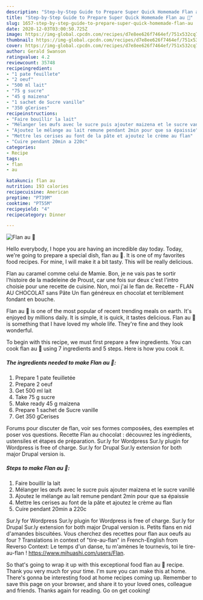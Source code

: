 ```yaml
---
description: "Step-by-Step Guide to Prepare Super Quick Homemade Flan au 🍒"
title: "Step-by-Step Guide to Prepare Super Quick Homemade Flan au 🍒"
slug: 1657-step-by-step-guide-to-prepare-super-quick-homemade-flan-au
date: 2020-12-03T03:00:50.725Z
image: https://img-global.cpcdn.com/recipes/d7e8ee626f7464ef/751x532cq70/flan-au-🍒-photo-principale-de-la-recette.jpg
thumbnail: https://img-global.cpcdn.com/recipes/d7e8ee626f7464ef/751x532cq70/flan-au-🍒-photo-principale-de-la-recette.jpg
cover: https://img-global.cpcdn.com/recipes/d7e8ee626f7464ef/751x532cq70/flan-au-🍒-photo-principale-de-la-recette.jpg
author: Gerald Swanson
ratingvalue: 4.2
reviewcount: 35748
recipeingredient:
- "1 pate feuillete"
- "2 oeuf"
- "500 ml lait"
- "75 g sucre"
- "45 g maizena"
- "1 sachet de Sucre vanille"
- "350 gCerises"
recipeinstructions:
- "Faire bouillir la lait"
- "Mélanger les œufs avec le sucre puis ajouter maizena et le sucre vanillé"
- "Ajoutez le mélange au lait remune pendant 2min pour que sa épaissie"
- "Mettre les cerises au font de la pâte et ajoutez le crème au flan"
- "Cuire pendant 20min a 220c"
categories:
- Recipe
tags:
- flan
- au

katakunci: flan au 
nutrition: 193 calories
recipecuisine: American
preptime: "PT39M"
cooktime: "PT55M"
recipeyield: "4"
recipecategory: Dinner

---
```



![Flan au 🍒](https://img-global.cpcdn.com/recipes/d7e8ee626f7464ef/751x532cq70/flan-au-🍒-photo-principale-de-la-recette.jpg)

Hello everybody, I hope you are having an incredible day today. Today, we're going to prepare a special dish, flan au 🍒. It is one of my favorites food recipes. For mine, I will make it a bit tasty. This will be really delicious.

Flan au caramel comme celui de Mamie. Bon, je ne vais pas te sortir l&#39;histoire de la madeleine de Proust, car une fois sur deux c&#39;est l&#39;intro choisie pour une recette de cuisine. Non, moi j&#39;ai le flan de. Recette - FLAN AU CHOCOLAT sans Pâte Un flan généreux en chocolat et terriblement fondant en bouche.

Flan au 🍒 is one of the most popular of recent trending meals on earth. It's enjoyed by millions daily. It is simple, it is quick, it tastes delicious. Flan au 🍒 is something that I have loved my whole life. They're fine and they look wonderful.


To begin with this recipe, we must first prepare a few ingredients. You can cook flan au 🍒 using 7 ingredients and 5 steps. Here is how you cook it.

<!--inarticleads1-->

##### The ingredients needed to make Flan au 🍒:

1. Prepare 1 pate feuilletée
1. Prepare 2 oeuf
1. Get 500 ml lait
1. Take 75 g sucre
1. Make ready 45 g maizena
1. Prepare 1 sachet de Sucre vanille
1. Get 350 gCerises


Forums pour discuter de flan, voir ses formes composées, des exemples et poser vos questions. Recette Flan au chocolat : découvrez les ingrédients, ustensiles et étapes de préparation. Sur.ly for Wordpress Sur.ly plugin for Wordpress is free of charge. Sur.ly for Drupal Sur.ly extension for both major Drupal version is. 

<!--inarticleads2-->

##### Steps to make Flan au 🍒:

1. Faire bouillir la lait
1. Mélanger les œufs avec le sucre puis ajouter maizena et le sucre vanillé
1. Ajoutez le mélange au lait remune pendant 2min pour que sa épaissie
1. Mettre les cerises au font de la pâte et ajoutez le crème au flan
1. Cuire pendant 20min a 220c


Sur.ly for Wordpress Sur.ly plugin for Wordpress is free of charge. Sur.ly for Drupal Sur.ly extension for both major Drupal version is. Petits flans en nid d&#39;amandes biscuitées. Vous cherchez des recettes pour flan aux oeufs au four ? Translations in context of &#34;tire-au-flan&#34; in French-English from Reverso Context: Le temps d&#39;un danse, tu m&#39;amènes le tournevis, toi le tire-au-flan ! https://www.mihuashi.com/users/Flan. 

So that's going to wrap it up with this exceptional food flan au 🍒 recipe. Thank you very much for your time. I'm sure you can make this at home. There's gonna be interesting food at home recipes coming up. Remember to save this page on your browser, and share it to your loved ones, colleague and friends. Thanks again for reading. Go on get cooking!

